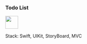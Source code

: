 ### Todo List

<img src="https://media0.giphy.com/media/QsjiplLSYI7rJrYle8/giphy.gif" width="40" height="40" />

Stack: Swift, UIKit, StoryBoard, MVC
